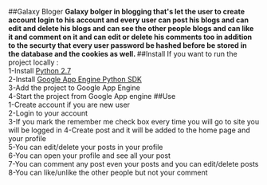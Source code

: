 ##Galaxy Bloger
<strong>
Galaxy bolger in blogging that's let the user to create account login to his account and 
every user can post his blogs and can edit and delete his blogs and can see the other 
people blogs and can like it and comment on it and can edit or delete his comments too 
in addition to the securty that every user password be hashed before be stored in the 
database and the cookies as well.
</strong>
##Install
If you want to run the project locally :<br>
1-Install [Python 2.7](https://www.python.org/downloads/)<br>
2-Install [Google App Engine Python SDK](https://cloud.google.com/appengine/docs/standard/python/download)<br>
3-Add the project to Google App Engine<br>
4-Start the project from Google App engine
##Use<br>
1-Create account if you are new user<br>
2-Login to your account <br>
3-If you mark the remember me check box every time you will go to site you will be logged in
4-Create post and it will be added to the home page and your profile<br>
5-You can edit/delete your posts in your profile<br>
6-You can open your profile and see all your post<br>
7-You can comment any post even your posts and you can edit/delete posts<br>
8-You can like/unlike the other people but not your comment<br> 
